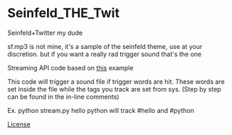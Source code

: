 # Seinfeld_THE_Twit
Seinfeld+Twitter my dude

sf.mp3 is not mine, it's a sample of the seinfeld theme, use at your discretion. but if you want a really rad trigger sound that's the one

Streaming API code based on [this](http://adilmoujahid.com/posts/2014/07/twitter-analytics/) example

This code will trigger a sound file if trigger words are hit. These words are set inside the file while the tags you track are set from sys. (Step by step can be found in the in-line comments)

Ex. python stream.py hello python will track #hello and #python

[License](https://github.com/MaxLFarrell/Seinfeld_THE_Twit/blob/master/LICENSE-en.md)
